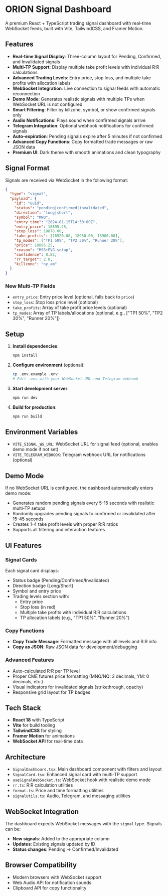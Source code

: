 # ORION Signal Dashboard

A premium React + TypeScript trading signal dashboard with real-time WebSocket feeds, built with Vite, TailwindCSS, and Framer Motion.

## Features

- **Real-time Signal Display**: Three-column layout for Pending, Confirmed, and Invalidated signals
- **Multi-TP Support**: Display multiple take profit levels with individual R:R calculations
- **Advanced Trading Levels**: Entry price, stop loss, and multiple take profits with allocation labels
- **WebSocket Integration**: Live connection to signal feeds with automatic reconnection
- **Demo Mode**: Generates realistic signals with multiple TPs when WebSocket URL is not configured
- **Smart Filtering**: Filter by killzone, symbol, or show confirmed signals only
- **Audio Notifications**: Plays sound when confirmed signals arrive
- **Telegram Integration**: Optional webhook notifications for confirmed signals
- **Auto-expiration**: Pending signals expire after 5 minutes if not confirmed
- **Advanced Copy Functions**: Copy formatted trade messages or raw JSON data
- **Premium UI**: Dark theme with smooth animations and clean typography

## Signal Format

Signals are received via WebSocket in the following format:

```json
{
  "type": "signal",
  "payload": {
    "id": "uuid",
    "status": "pending|confirmed|invalidated",
    "direction": "long|short",
    "symbol": "MNQ",
    "entry_time": "2024-01-15T14:30:00Z",
    "entry_price": 18895.25,
    "stop_loss": 18870.00,
    "take_profits": [18920.00, 18950.00, 18980.00],
    "tp_modes": ["TP1 50%", "TP2 30%", "Runner 20%"],
    "price": 18895.25,
    "reason": "MSS+FVG setup",
    "confidence": 0.82,
    "rr_target": 2.0,
    "killzone": "ny_am"
  }
}
```

### New Multi-TP Fields

- `entry_price`: Entry price level (optional, falls back to `price`)
- `stop_loss`: Stop loss price level (optional)
- `take_profits`: Array of take profit price levels (optional)
- `tp_modes`: Array of TP labels/allocations (optional, e.g., ["TP1 50%", "TP2 30%", "Runner 20%"])

## Setup

1. **Install dependencies**:
   ```bash
   npm install
   ```

2. **Configure environment** (optional):
   ```bash
   cp .env.example .env
   # Edit .env with your WebSocket URL and Telegram webhook
   ```

3. **Start development server**:
   ```bash
   npm run dev
   ```

4. **Build for production**:
   ```bash
   npm run build
   ```

## Environment Variables

- `VITE_SIGNAL_WS_URL`: WebSocket URL for signal feed (optional, enables demo mode if not set)
- `VITE_TELEGRAM_WEBHOOK`: Telegram webhook URL for notifications (optional)

## Demo Mode

If no WebSocket URL is configured, the dashboard automatically enters demo mode:
- Generates random pending signals every 5-15 seconds with realistic multi-TP setups
- Randomly upgrades pending signals to confirmed or invalidated after 15-45 seconds
- Creates 1-4 take profit levels with proper R:R ratios
- Supports all filtering and interaction features

## UI Features

### Signal Cards
Each signal card displays:
- Status badge (Pending/Confirmed/Invalidated)
- Direction badge (Long/Short)
- Symbol and entry price
- Trading levels section with:
  - Entry price
  - Stop loss (in red)
  - Multiple take profits with individual R:R calculations
  - TP allocation labels (e.g., "TP1 50%", "Runner 20%")

### Copy Functions
- **Copy Trade Message**: Formatted message with all levels and R:R info
- **Copy as JSON**: Raw JSON data for development/debugging

### Advanced Features
- Auto-calculated R:R per TP level
- Proper CME futures price formatting (MNQ/NQ: 2 decimals, YM: 0 decimals, etc.)
- Visual indicators for invalidated signals (strikethrough, opacity)
- Responsive grid layout for TP badges

## Tech Stack

- **React 18** with TypeScript
- **Vite** for build tooling
- **TailwindCSS** for styling
- **Framer Motion** for animations
- **WebSocket API** for real-time data

## Architecture

- `SignalDashboard.tsx`: Main dashboard component with filters and layout
- `SignalCard.tsx`: Enhanced signal card with multi-TP support
- `useSignalWebSocket.ts`: WebSocket hook with realistic demo mode
- `rr.ts`: R:R calculation utilities
- `format.ts`: Price and time formatting utilities
- `signalUtils.ts`: Audio, Telegram, and messaging utilities

## WebSocket Integration

The dashboard expects WebSocket messages with the `signal` type. Signals can be:
- **New signals**: Added to the appropriate column
- **Updates**: Existing signals updated by ID
- **Status changes**: Pending → Confirmed/Invalidated

## Browser Compatibility

- Modern browsers with WebSocket support
- Web Audio API for notification sounds
- Clipboard API for copy functionality
